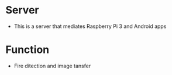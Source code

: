 # Server
- This is a server that mediates Raspberry Pi 3 and Android apps

# Function
- Fire ditection and image tansfer
